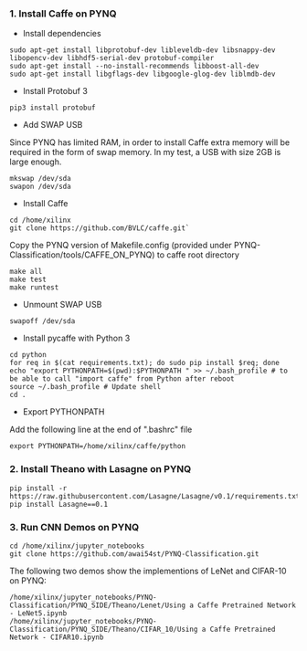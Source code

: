 ### 1. Install Caffe on PYNQ

- Install dependencies

```
sudo apt-get install libprotobuf-dev libleveldb-dev libsnappy-dev libopencv-dev libhdf5-serial-dev protobuf-compiler
sudo apt-get install --no-install-recommends libboost-all-dev
sudo apt-get install libgflags-dev libgoogle-glog-dev liblmdb-dev
```

- Install Protobuf 3

`pip3 install protobuf`

- Add SWAP USB

Since PYNQ has limited RAM, in order to install Caffe extra memory will be required in the form of swap memory. In my test, a USB with size 2GB is large enough.

```
mkswap /dev/sda
swapon /dev/sda
```

- Install Caffe

```
cd /home/xilinx
git clone https://github.com/BVLC/caffe.git`
```

Copy the PYNQ version of Makefile.config (provided under PYNQ-Classification/tools/CAFFE_ON_PYNQ) to caffe root directory

```
make all
make test
make runtest
```

- Unmount SWAP USB

`swapoff /dev/sda`

- Install pycaffe with Python 3

```
cd python
for req in $(cat requirements.txt); do sudo pip install $req; done
echo "export PYTHONPATH=$(pwd):$PYTHONPATH " >> ~/.bash_profile # to be able to call "import caffe" from Python after reboot
source ~/.bash_profile # Update shell 
cd .
```

- Export PYTHONPATH

Add the following line at the end of ".bashrc" file

```
export PYTHONPATH=/home/xilinx/caffe/python
```

### 2. Install Theano with Lasagne on PYNQ

```
pip install -r https://raw.githubusercontent.com/Lasagne/Lasagne/v0.1/requirements.txt
pip install Lasagne==0.1
```

### 3. Run CNN Demos on PYNQ

```
cd /home/xilinx/jupyter_notebooks
git clone https://github.com/awai54st/PYNQ-Classification.git
```

The following two demos show the implementions of LeNet and CIFAR-10 on PYNQ:

```
/home/xilinx/jupyter_notebooks/PYNQ-Classification/PYNQ_SIDE/Theano/Lenet/Using a Caffe Pretrained Network - LeNet5.ipynb
/home/xilinx/jupyter_notebooks/PYNQ-Classification/PYNQ_SIDE/Theano/CIFAR_10/Using a Caffe Pretrained Network - CIFAR10.ipynb
```
